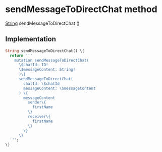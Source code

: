 


# sendMessageToDirectChat method








[String](https:api.flutter.dev/flutter/dart-core/String-class.html) sendMessageToDirectChat
()








## Implementation

```dart
String sendMessageToDirectChat() \{
  return '''
    mutation sendMessageToDirectChat(
      \$chatId: ID!
      \$messageContent: String!
      )\{
      sendMessageToDirectChat(
        chatId: \$chatId
        messageContent: \$messageContent
      ) \{
        messageContent
          sender\{
            firstName
          \}
          receiver\{
            firstName
          \}
        \}
      \}
  ''';
\}
```







